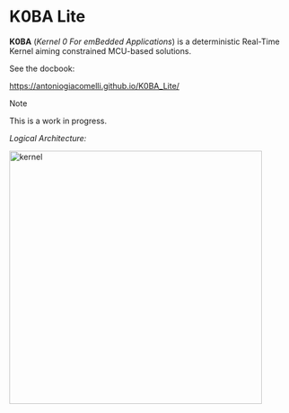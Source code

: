 # K0BA Lite 

**K0BA** (_Kernel 0 For emBedded Applications_) is a deterministic Real-Time Kernel aiming constrained MCU-based solutions. 

See the docbook:

https://antoniogiacomelli.github.io/K0BA_Lite/


> [!NOTE]
> This is a work in progress. 

*Logical Architecture:*

<img width="450" alt="kernel" src="https://github.com/antoniogiacomelli/K0BA_Lite/blob/master/layeredkernel.png">

 

